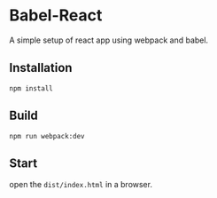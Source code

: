 # Babel-React
A simple setup of react app using webpack and babel.

## Installation
`npm install`

## Build
`npm run webpack:dev`

## Start
open the `dist/index.html` in a browser.
